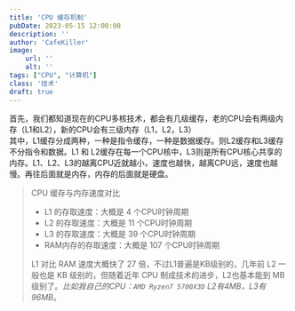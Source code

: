 ```yaml
---
title: 'CPU 缓存机制'
pubDate: 2023-05-15 12:00:00
description: ''
author: 'CafeKiller'
image:
    url: ''
    alt: ''
tags: ["CPU", "计算机"]
class: '技术'
draft: true
---
```


首先，我们都知道现在的CPU多核技术，都会有几级缓存，老的CPU会有两级内存<small-text>（L1和L2）</small-text>，新的CPU会有三级内存<small-text>（L1，L2，L3）</small-text>  
其中，L1缓存分成两种，一种是指令缓存，一种是数据缓存。则L2缓存和L3缓存不分指令和数据。L1 和 L2缓存在每一个CPU核中，L3则是所有CPU核心共享的内存。L1、L2、L3的越离CPU近就越小，速度也越快，越离CPU远，速度也越慢。再往后面就是内存，内存的后面就是硬盘。

> CPU 缓存与内存速度对比  
> - L1 的存取速度：大概是 4 个CPU时钟周期
> - L2 的存取速度：大概是 11 个CPU时钟周期
> - L3 的存取速度：大概是 39 个CPU时钟周期
> - RAM内存的存取速度：大概是 107 个CPU时钟周期
>
> L1 对比 RAM 速度大概快了 27 倍，不过L1普遍是KB级别的，几年前 L2 一般也是 KB 级别的，但随着近年 CPU 制成技术的进步，L2也基本能到 MB 级别了。*比如我自己的CPU：`AMD Ryzen7 5700X3D` L2有4MB，L3有96MB*。